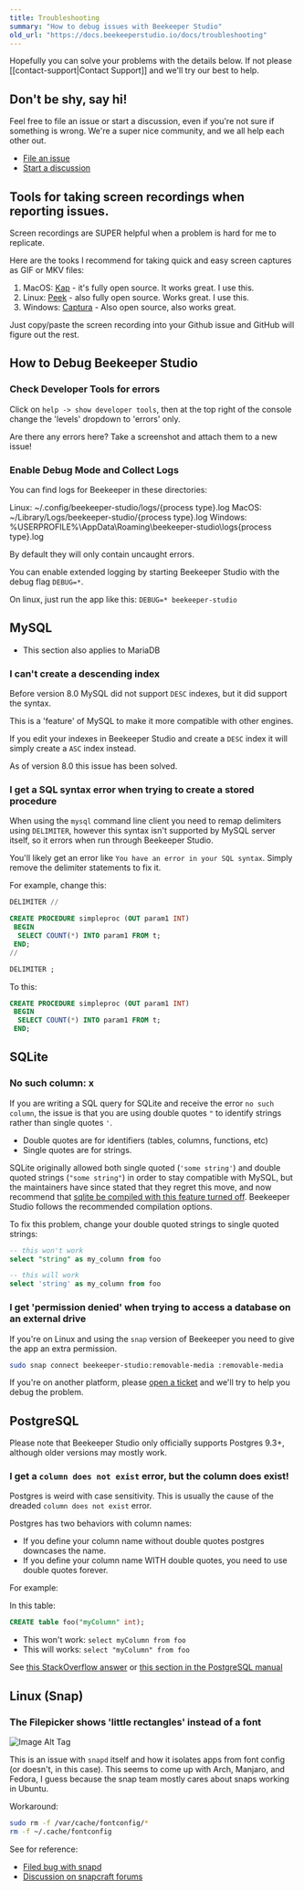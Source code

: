 ```yaml
---
title: Troubleshooting
summary: "How to debug issues with Beekeeper Studio"
old_url: "https://docs.beekeeperstudio.io/docs/troubleshooting"
---
```



Hopefully you can solve your problems with the details below. If not please  [[contact-support|Contact Support]] and we'll try our best to help.


## Don't be shy, say hi!

Feel free to file an issue or start a discussion, even if you're not sure if something is wrong. We're a super nice community, and we all help each other out.

- [File an issue](https://github.com/beekeeper-studio/beekeeper-studio/issues/new/choose)
- [Start a discussion](https://github.com/beekeeper-studio/beekeeper-studio/discussions/new)


## Tools for taking screen recordings when reporting issues.

Screen recordings are SUPER helpful when a problem is hard for me to replicate.

Here are the tooks I recommend for taking quick and easy screen captures as GIF or MKV files:

1. MacOS: [Kap](https://getkap.co/) - it's fully open source. It works great. I use this.
2. Linux: [Peek](https://github.com/phw/peek) - also fully open source. Works great. I use this.
3. Windows: [Captura](https://github.com/MathewSachin/Captura) - Also open source, also works great.

Just copy/paste the screen recording into your Github issue and GitHub will figure out the rest.


## How to Debug Beekeeper Studio

### Check Developer Tools for errors

Click on `help -> show developer tools`, then at the top right of the console change the 'levels' dropdown to 'errors' only.

Are there any errors here? Take a screenshot and attach them to a new issue!

### Enable Debug Mode and Collect Logs

You can find logs for Beekeeper in these directories:

Linux: ~/.config/beekeeper-studio/logs/{process type}.log
MacOS: ~/Library/Logs/beekeeper-studio/{process type}.log
Windows: %USERPROFILE%\AppData\Roaming\beekeeper-studio\logs\{process type}.log

By default they will only contain uncaught errors.

You can enable extended logging by starting Beekeeper Studio with the debug flag `DEBUG=*`.

On linux, just run the app like this: `DEBUG=* beekeeper-studio`


## MySQL

* This section also applies to MariaDB

### I can't create a descending index

Before version 8.0 MySQL did not support `DESC` indexes, but it did support the syntax.

This is a 'feature' of MySQL to make it more compatible with other engines.

If you edit your indexes in Beekeeper Studio and create a `DESC` index it will simply create a `ASC` index instead.

As of version 8.0 this issue has been solved.

### I get a SQL syntax error when trying to create a stored procedure

When using the `mysql` command line client you need to remap delimiters using `DELIMITER`, however this syntax isn't supported by MySQL server itself, so it errors when run through Beekeeper Studio.

You'll likely get an error like `You have an error in your SQL syntax`. Simply remove the delimiter statements to fix it.

For example, change this:
```sql
DELIMITER //

CREATE PROCEDURE simpleproc (OUT param1 INT)
 BEGIN
  SELECT COUNT(*) INTO param1 FROM t;
 END;
//

DELIMITER ;
```

To this:

```sql
CREATE PROCEDURE simpleproc (OUT param1 INT)
 BEGIN
  SELECT COUNT(*) INTO param1 FROM t;
 END;
```


## SQLite

### No such column: x

If you are writing a SQL query for SQLite and receive the error `no such column`, the issue is that you are using double quotes `"` to identify strings rather than single quotes `'`.

- Double quotes are for identifiers (tables, columns, functions, etc)
- Single quotes are for strings.


SQLite originally allowed both single quoted (`'some string'`) and double quoted strings (`"some string"`) in order to stay compatible with MySQL, but the maintainers have since stated that they regret this move, and now recommend that [sqlite be compiled with this feature turned off](https://www.sqlite.org/compile.html#recommended_compile_time_options). Beekeeper Studio follows the recommended compilation options.

To fix this problem, change your double quoted strings to single quoted strings:

```sql
-- this won't work
select "string" as my_column from foo

-- this will work
select 'string' as my_column from foo

```



### I get 'permission denied' when trying to access a database on an external drive

If you're on Linux and using the `snap` version of Beekeeper you need to give the app an extra permission.

```bash
sudo snap connect beekeeper-studio:removable-media :removable-media
```

If you're on another platform, please [open a ticket][bug] and we'll try to help you debug the problem.

[bug]: https://github.com/beekeeper-studio/beekeeper-studio/issues/new?template=bug_report.md&title=BUG:

## PostgreSQL

Please note that Beekeeper Studio only officially supports Postgres 9.3+, although older versions may mostly work.

### I get a `column does not exist` error, but the column does exist!

Postgres is weird with case sensitivity. This is usually the cause of the dreaded `column does not exist` error.

Postgres has two behaviors with column names:
- If you define your column name without double quotes postgres downcases the name.
- If you define your column name WITH double quotes, you need to use double quotes forever.

For example:

In this table:

```sql
CREATE table foo("myColumn" int);
```

- This won't work: `select myColumn from foo`
- This will works: `select "myColumn" from foo`

See [this StackOverflow answer](https://stackoverflow.com/a/20880247/18818) or [this section in the PostgreSQL manual](https://www.postgresql.org/docs/current/sql-syntax-lexical.html#SQL-SYNTAX-IDENTIFIERS)

## Linux (Snap)

### The Filepicker shows 'little rectangles' instead of a font
![Image Alt Tag](https://app.duckdocs.com/sites/2/pages/troubleshooting/images/58)

This is an issue with `snapd` itself and how it isolates apps from font config (or doesn't, in this case). This seems to come up with Arch, Manjaro, and Fedora, I guess because the snap team mostly cares about snaps working in Ubuntu.

Workaround:

```bash
sudo rm -f /var/cache/fontconfig/*
rm -f ~/.cache/fontconfig
```

See for reference:
- [Filed bug with snapd](https://bugs.launchpad.net/snappy/+bug/1916816)
- [Discussion on snapcraft forums](https://forum.snapcraft.io/t/snap-store-fonts-on-arch-linux-are-merely-empty-rectangles/15373/9)


